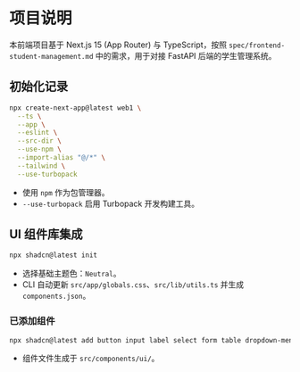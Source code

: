 # 项目说明

本前端项目基于 Next.js 15 (App Router) 与 TypeScript，按照 `spec/frontend-student-management.md` 中的需求，用于对接 FastAPI 后端的学生管理系统。

## 初始化记录

```bash
npx create-next-app@latest web1 \
  --ts \
  --app \
  --eslint \
  --src-dir \
  --use-npm \
  --import-alias "@/*" \
  --tailwind \
  --use-turbopack
```

- 使用 `npm` 作为包管理器。
- `--use-turbopack` 启用 Turbopack 开发构建工具。

## UI 组件库集成

```bash
npx shadcn@latest init
```
- 选择基础主题色：`Neutral`。
- CLI 自动更新 `src/app/globals.css`、`src/lib/utils.ts` 并生成 `components.json`。

### 已添加组件

```bash
npx shadcn@latest add button input label select form table dropdown-menu pagination
```
- 组件文件生成于 `src/components/ui/`。
